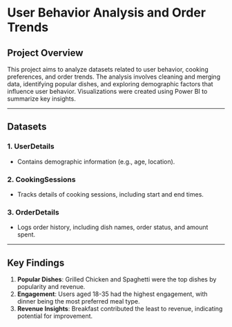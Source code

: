 # User Behavior Analysis and Order Trends



## Project Overview
This project aims to analyze datasets related to user behavior, cooking preferences, and order trends. The analysis involves cleaning and merging data, identifying popular dishes, and exploring demographic factors that influence user behavior. Visualizations were created using Power BI to summarize key insights.

---

## Datasets
### 1. **UserDetails**
- Contains demographic information (e.g., age, location).

### 2. **CookingSessions**
- Tracks details of cooking sessions, including start and end times.

### 3. **OrderDetails**
- Logs order history, including dish names, order status, and amount spent.

---

## Key Findings
1. **Popular Dishes**: Grilled Chicken and Spaghetti were the top dishes by popularity and revenue.
2. **Engagement**: Users aged 18-35 had the highest engagement, with dinner being the most preferred meal type.
3. **Revenue Insights**: Breakfast contributed the least to revenue, indicating potential for improvement.

